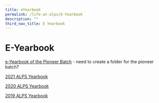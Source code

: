 ```yaml
---
title: eYearbook
permalink: /life-at-alps/E-Yearbook
description: ""
third_nav_title: E Yearbook
---
```

# **E-Yearbook**


[e-Yearbook of the Pioneer Batch](https://alexandrapri.moe.edu.sg/qql/slot/u146/E-Yearbook/2014/index.html) - need to create a folder for the pioneer batch?


[2021 ALPS Yearbook](https://online.fliphtml5.com/xsroz/qyez/)

  

[2020 ALPS Yearbook](https://online.fliphtml5.com/neuud/wrvc/)  
  
  

[2019 ALPS Yearbook](https://issuu.com/syedisk/docs/2019_alps_yearbook)